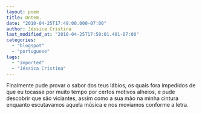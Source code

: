 ```yaml
---
layout: poem
title: Ontem.
date: "2010-04-25T17:49:00.000-07:00"
author: Jéssica Cristina
last_modified_at: "2010-04-25T17:50:01.401-07:00"
categories:
  - "blogspot"
  - "portuguese"
tags:
  - "imported"
  - "Jéssica Cristina"
---
```


Finalmente pude provar o sabor dos teus lábios, os quais fora impedidos  de que eu tocasse por muito tempo por certos motivos alheios, e pude  descobrir que são viciantes, assim como a sua mão na minha cintura  enquanto escutavamos aquela música e nos moviamos conforme a letra.